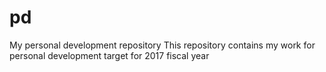 # pd
My personal development repository
This repository contains my work for personal development target for 2017 fiscal year
